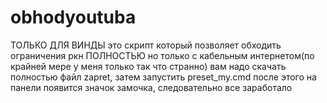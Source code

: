 # obhodyoutuba
ТОЛЬКО ДЛЯ ВИНДЫ
это скрипт который позволяет обходить ограничения ркн ПОЛНОСТЬЮ но только с кабельным интернетом(по крайней мере у меня только так что странно)
вам надо скачать полностью файл zapret, затем запустить preset_my.cmd
после этого на панели появится значок замочка, следовательно все заработало
